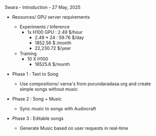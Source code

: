 Swara - Introduction - 27 May, 2025

- Resources/ GPU server requirements
  - Experiments / Inference
    - 1x H100 GPU : 2.49 $/hour
      - 2.49 * 24 : 59.76 $/day 
      - 1852.56 $ /month
      - 22,230.72 $/year
  - Training 
    - 10 X H100
      - 18525.6 $/month

- Phase 1 : Text to Song
  - Use compositions/ varna's from purundaradasa.org and create simple songs without music

- Phase 2 : Song + Music
  - Sync music to songs with Audiocraft

- Phase 3 : Editable songs
  - Generate Music based on user requests in real-time